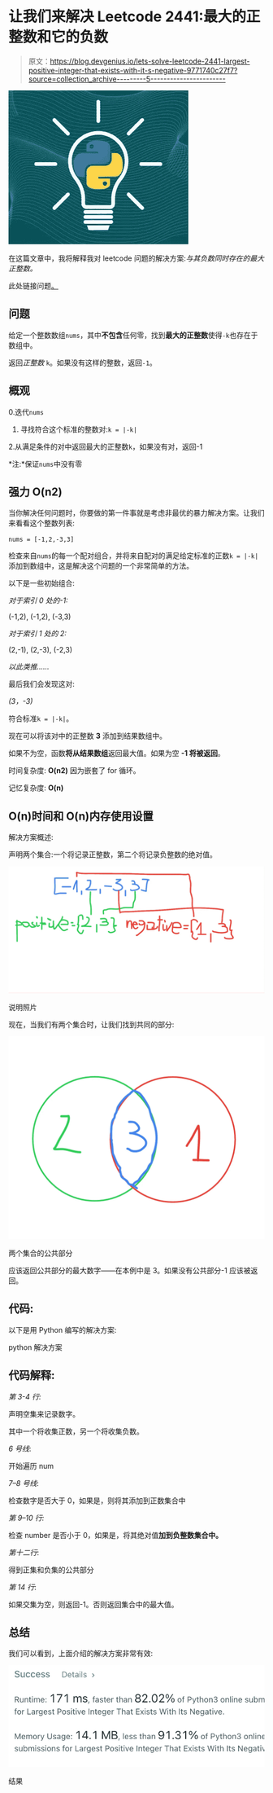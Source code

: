 # 让我们来解决 Leetcode 2441:最大的正整数和它的负数

> 原文：<https://blog.devgenius.io/lets-solve-leetcode-2441-largest-positive-integer-that-exists-with-it-s-negative-9771740c27f7?source=collection_archive---------5----------------------->

![](img/7f6fb0e053febb4eefa5f306bc25e998.png)

在这篇文章中，我将解释我对 leetcode 问题的解决方案:*与其负数同时存在的最大正整数。*

此处链接问题[。](https://leetcode.com/problems/largest-positive-integer-that-exists-with-its-negative/)

## 问题

给定一个整数数组`nums`，其中**不包含**任何零，找到**最大的正整数**使得`-k`也存在于数组中。

返回*正整数* `k`。如果没有这样的整数，返回`-1`。

## 概观

0.迭代`nums`

1.  寻找符合这个标准的整数对:`k = |-k|`

2.从满足条件的对中返回最大的正整数`k`，如果没有对，返回-1

*注:*保证`nums`中没有零

## 强力 O(n2)

当你解决任何问题时，你要做的第一件事就是考虑非最优的暴力解决方案。让我们来看看这个整数列表:

```
nums = [-1,2,-3,3]
```

检查来自`nums`的每一个配对组合，并将来自配对的满足给定标准的正数`k = |-k|`添加到数组中，这是解决这个问题的一个非常简单的方法。

以下是一些初始组合:

*对于索引 0 处的-1:*

(-1,2), (-1,2), (-3,3)

*对于索引 1 处的 2:*

(2,-1), (2,-3), (-2,3)

*以此类推……*

最后我们会发现这对:

*(3，-3)*

符合标准`k = |-k|`。

现在可以将该对中的正整数 **3** 添加到结果数组中。

如果不为空，函数**将从结果数组**返回最大值。如果为空 **-1 将被返回**。

时间复杂度: **O(n2)** 因为嵌套了 for 循环。

记忆复杂度: **O(n)**

## **O(n)时间和 O(n)内存使用设置**

解决方案概述:

声明两个集合:一个将记录正整数，第二个将记录负整数的绝对值。

![](img/675e771f1efad61015257ce48e1002f8.png)

说明照片

现在，当我们有两个集合时，让我们找到共同的部分:

![](img/143ba1ef8f00e848175d00d2fb8dcf3d.png)

两个集合的公共部分

应该返回公共部分的最大数字——在本例中是 3。如果没有公共部分-1 应该被返回。

## 代码:

以下是用 Python 编写的解决方案:

python 解决方案

## 代码解释:

*第 3-4 行:*

声明空集来记录数字。

其中一个将收集正数，另一个将收集负数。

*6 号线*:

开始遍历 num

*7–8 号线*:

检查数字是否大于 0，如果是，则将其添加到正数集合中

*第 9–10 行:*

检查 number 是否小于 0，如果是，将其绝对值**加到负整数集合中。**

*第十二行*:

得到正集和负集的公共部分

*第 14 行*:

如果交集为空，则返回-1。否则返回集合中的最大值。

## 总结

我们可以看到，上面介绍的解决方案非常有效:

![](img/a9904721b0eac394a0f8f37cb80449fa.png)

结果